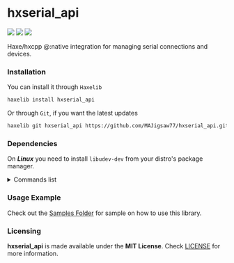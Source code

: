 # hxserial_api

![](https://img.shields.io/github/repo-size/MAJigsaw77/hxserial_api) ![](https://badgen.net/github/open-issues/MAJigsaw77/hxserial_api) ![](https://badgen.net/badge/license/MIT/green)

Haxe/hxcpp @:native integration for managing serial connections and devices.

### Installation

You can install it through `Haxelib`
```bash
haxelib install hxserial_api
```
Or through `Git`, if you want the latest updates
```bash
haxelib git hxserial_api https://github.com/MAJigsaw77/hxserial_api.git
```

### Dependencies

On ***Linux*** you need to install `libudev-dev` from your distro's package manager.

<details>
<summary>Commands list</summary>

#### Debian based distributions ([Debian](https://debian.org)):
```bash
sudo apt-get install libudev-dev
```

#### Arch based distributions ([Arch](https://archlinux.org)):
```bash
sudo pacman -S libudev
```

#### Fedora based distributions ([Fedora](https://getfedora.org)):
```bash
sudo dnf install systemd-devel
```

#### Red Hat Enterprise Linux (RHEL):
```
sudo dnf install systemd-devel
```

#### openSUSE based distributions ([openSUSE](https://www.opensuse.org)):
```bash
sudo zypper install libudev-devel
```

#### Gentoo based distributions ([Gentoo](https://gentoo.org)):
```bash
sudo emerge sys-fs/udev
```

#### Slackware based distributions ([Slackware](https://www.slackware.com)):
```bash
sudo slackpkg install eudev
```

#### Void Linux ([Void Linux](https://voidlinux.org)):
```bash
sudo xbps-install -S eudev
```

#### NixOS ([NixOS](https://nixos.org)):
```bash
nix-env -iA nixpkgs.udev
```

</details>

### Usage Example

Check out the [Samples Folder](samples/) for sample on how to use this library.

### Licensing

**hxserial_api** is made available under the **MIT License**. Check [LICENSE](./LICENSE) for more information.
